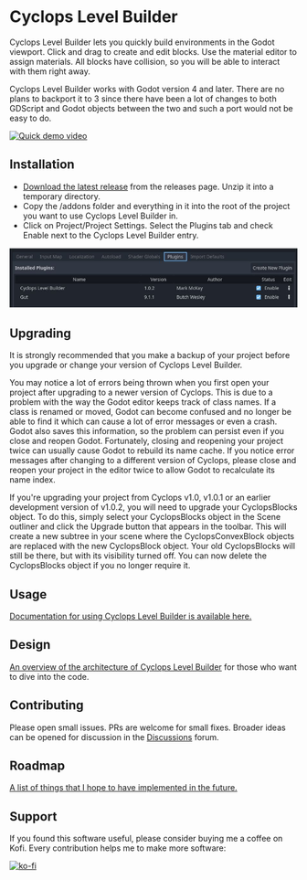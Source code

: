 ﻿# Cyclops Level Builder

Cyclops Level Builder lets you quickly build environments in the Godot viewport.  Click and drag to create and edit blocks.  Use the material editor to assign materials.  All blocks have collision, so you will be able to interact with them right away.

Cyclops Level Builder works with Godot version 4 and later.  There are no plans to backport it to 3 since there have been a lot of changes to both GDScript and Godot objects between the two and such a port would not be easy to do.

[![Quick demo video](https://img.youtube.com/vi/ASE--0uBsk8/0.jpg)](https://www.youtube.com/watch?v=ASE--0uBsk8)

## Installation

* [Download the latest release](https://github.com/blackears/cyclopsLevelBuilder/releases) from the releases page.  Unzip it into a temporary directory.
* Copy the /addons folder and everything in it into the root of the project you want to use Cyclops Level Builder in.
* Click on Project/Project Settings.  Select the Plugins tab and check Enable next to the Cyclops Level Builder entry.

![Enable addon](doc/enable_addon.jpg)

## Upgrading

It is strongly recommended that you make a backup of your project before you upgrade or change your version of Cyclops Level Builder.

You may notice a lot of errors being thrown when you first open your project after upgrading to a newer version of Cyclops.  This is due to a problem with the way the Godot editor keeps track of class names.  If a class is renamed or moved, Godot can become confused and no longer be able to find it which can cause a lot of error messages or even a crash.  Godot also saves this information, so the problem can persist even if you close and reopen Godot.  Fortunately, closing and reopening your project twice can usually cause Godot to rebuild its name cache.  If you notice error messages after changing to a different version of Cyclops, please close and reopen your project in the editor twice to allow Godot to recalculate its name index.

If you're upgrading your project from Cyclops v1.0, v1.0.1 or an earlier development version of v1.0.2, you will need to upgrade your CyclopsBlocks object.  To do this, simply select your CyclopsBlocks object in the Scene outliner and click the Upgrade button that appears in the toolbar.  This will create a new subtree in your scene where the CyclopsConvexBlock objects are replaced with the new CyclopsBlock object.  Your old CyclopsBlocks will still be there, but with its visibility turned off.  You can now delete the CyclopsBlocks object if you no longer require it.

## Usage

[Documentation for using Cyclops Level Builder is available here.](doc/index.md)

## Design

[An overview of the architecture of Cyclops Level Builder](doc/design.md) for those who want to dive into the code.


## Contributing 

Please open small issues.  PRs are welcome for small fixes.  Broader ideas can be opened for discussion in the [Discussions](https://github.com/blackears/cyclopsLevelBuilder/discussions) forum.

## Roadmap

[A list of things that I hope to have implemented in the future.](doc/roadmap.md)

## Support

If you found this software useful, please consider buying me a coffee on Kofi.  Every contribution helps me to make more software:

[![ko-fi](https://ko-fi.com/img/githubbutton_sm.svg)](https://ko-fi.com/Y8Y43J6OB)

